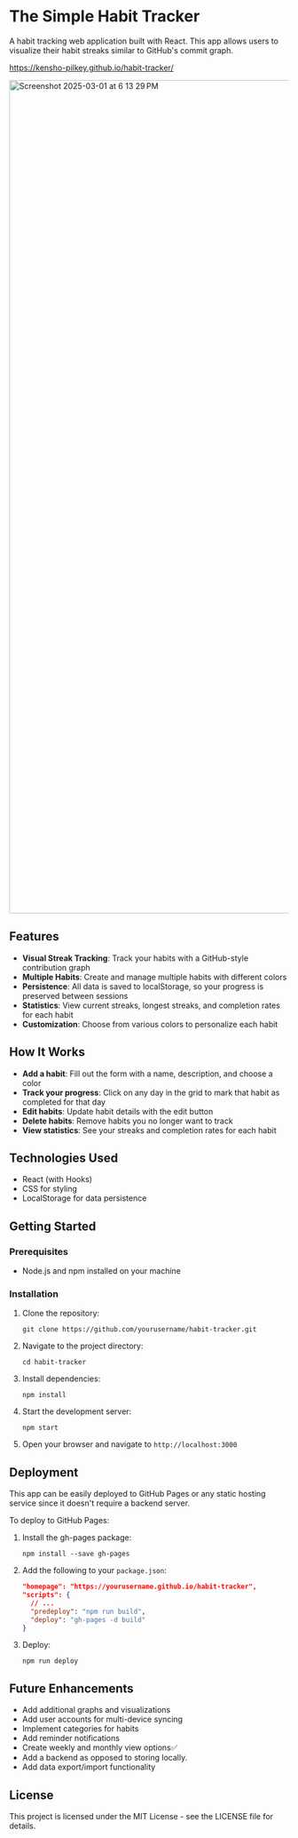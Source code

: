 # The Simple Habit Tracker
A habit tracking web application built with React. This app allows users to visualize their habit streaks similar to GitHub's commit graph.

https://kensho-pilkey.github.io/habit-tracker/

<img width="1500" alt="Screenshot 2025-03-01 at 6 13 29 PM" src="https://github.com/user-attachments/assets/272e8ba0-9054-42fd-bc50-b7016f812206" />

## Features

- **Visual Streak Tracking**: Track your habits with a GitHub-style contribution graph
- **Multiple Habits**: Create and manage multiple habits with different colors
- **Persistence**: All data is saved to localStorage, so your progress is preserved between sessions
- **Statistics**: View current streaks, longest streaks, and completion rates for each habit
- **Customization**: Choose from various colors to personalize each habit

## How It Works

- **Add a habit**: Fill out the form with a name, description, and choose a color
- **Track your progress**: Click on any day in the grid to mark that habit as completed for that day
- **Edit habits**: Update habit details with the edit button
- **Delete habits**: Remove habits you no longer want to track
- **View statistics**: See your streaks and completion rates for each habit

## Technologies Used

- React (with Hooks)
- CSS for styling
- LocalStorage for data persistence

## Getting Started

### Prerequisites

- Node.js and npm installed on your machine

### Installation

1. Clone the repository:
   ```
   git clone https://github.com/yourusername/habit-tracker.git
   ```

2. Navigate to the project directory:
   ```
   cd habit-tracker
   ```

3. Install dependencies:
   ```
   npm install
   ```

4. Start the development server:
   ```
   npm start
   ```

5. Open your browser and navigate to `http://localhost:3000`

## Deployment

This app can be easily deployed to GitHub Pages or any static hosting service since it doesn't require a backend server.

To deploy to GitHub Pages:

1. Install the gh-pages package:
   ```
   npm install --save gh-pages
   ```

2. Add the following to your `package.json`:
   ```json
   "homepage": "https://yourusername.github.io/habit-tracker",
   "scripts": {
     // ...
     "predeploy": "npm run build",
     "deploy": "gh-pages -d build"
   }
   ```

3. Deploy:
   ```
   npm run deploy
   ```

## Future Enhancements

- Add additional graphs and visualizations
- Add user accounts for multi-device syncing
- Implement categories for habits
- Add reminder notifications
- Create weekly and monthly view options✅
- Add a backend as opposed to storing locally.
- Add data export/import functionality

## License

This project is licensed under the MIT License - see the LICENSE file for details.

